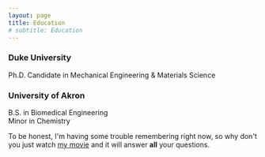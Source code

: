 ```yaml
---
layout: page
title: Education
# subtitle: Education
---
```



### Duke University  
Ph.D. Candidate in Mechanical Engineering & Materials Science

### University of Akron  
B.S. in Biomedical Engineering  
Minor in Chemistry




To be honest, I'm having some trouble remembering right now, so why don't you just watch [my movie](https://en.wikipedia.org/wiki/The_Princess_Bride_%28film%29) and it will answer **all** your questions.
